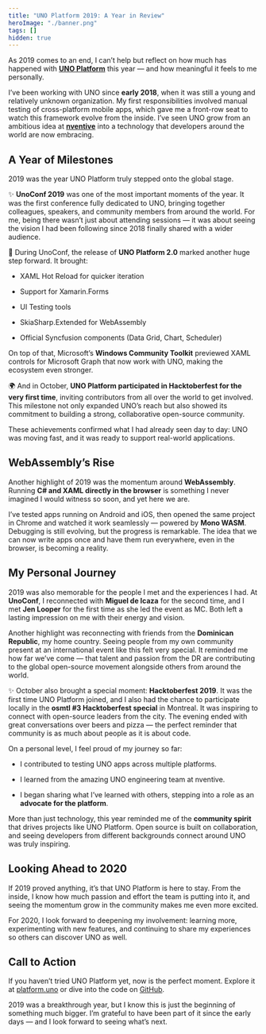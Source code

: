 ```yaml
---
title: "UNO Platform 2019: A Year in Review"
heroImage: "./banner.png"
tags: []
hidden: true
---
```


As 2019 comes to an end, I can’t help but reflect on how much has happened with
[**UNO Platform**](https://platform.uno/) this year — and how meaningful it
feels to me personally.

I’ve been working with UNO since **early 2018**, when it was still a young and
relatively unknown organization. My first responsibilities involved manual
testing of cross-platform mobile apps, which gave me a front-row seat to watch
this framework evolve from the inside. I’ve seen UNO grow from an ambitious idea
at [**nventive**](https://nventive.com/en/) into a technology that developers
around the world are now embracing.

## **A Year of Milestones**

2019 was the year UNO Platform truly stepped onto the global stage.

✨ **UnoConf 2019** was one of the most important moments of the year. It was
the first conference fully dedicated to UNO, bringing together colleagues,
speakers, and community members from around the world. For me, being there
wasn’t just about attending sessions — it was about seeing the vision I had been
following since 2018 finally shared with a wider audience.

🚀 During UnoConf, the release of **UNO Platform 2.0** marked another huge step
forward. It brought:

- XAML Hot Reload for quicker iteration

- Support for Xamarin.Forms

- UI Testing tools

- SkiaSharp.Extended for WebAssembly

- Official Syncfusion components (Data Grid, Chart, Scheduler)

On top of that, Microsoft’s **Windows Community Toolkit** previewed XAML
controls for Microsoft Graph that now work with UNO, making the ecosystem even
stronger.

🌍 And in October, **UNO Platform participated in Hacktoberfest for the very
first time**, inviting contributors from all over the world to get involved.
This milestone not only expanded UNO’s reach but also showed its commitment to
building a strong, collaborative open-source community.

These achievements confirmed what I had already seen day to day: UNO was moving
fast, and it was ready to support real-world applications.

## **WebAssembly’s Rise**

Another highlight of 2019 was the momentum around **WebAssembly**. Running **C\#
and XAML directly in the browser** is something I never imagined I would witness
so soon, and yet here we are.

I’ve tested apps running on Android and iOS, then opened the same project in
Chrome and watched it work seamlessly — powered by **Mono WASM**. Debugging is
still evolving, but the progress is remarkable. The idea that we can now write
apps once and have them run everywhere, even in the browser, is becoming a
reality.

## **My Personal Journey**

2019 was also memorable for the people I met and the experiences I had. At
**UnoConf**, I reconnected with **Miguel de Icaza** for the second time, and I
met **Jen Looper** for the first time as she led the event as MC. Both left a
lasting impression on me with their energy and vision.

Another highlight was reconnecting with friends from the **Dominican Republic**,
my home country. Seeing people from my own community present at an international
event like this felt very special. It reminded me how far we’ve come — that
talent and passion from the DR are contributing to the global open-source
movement alongside others from around the world.

✨ October also brought a special moment: **Hacktoberfest 2019**. It was the
first time UNO Platform joined, and I also had the chance to participate locally
in the **osmtl \#3 Hacktoberfest special** in Montreal. It was inspiring to
connect with open-source leaders from the city. The evening ended with great
conversations over beers and pizza — the perfect reminder that community is as
much about people as it is about code.

On a personal level, I feel proud of my journey so far:

- I contributed to testing UNO apps across multiple platforms.

- I learned from the amazing UNO engineering team at nventive.

- I began sharing what I’ve learned with others, stepping into a role as an
  **advocate for the platform**.

More than just technology, this year reminded me of the **community spirit**
that drives projects like UNO Platform. Open source is built on collaboration,
and seeing developers from different backgrounds connect around UNO was truly
inspiring.

## **Looking Ahead to 2020**

If 2019 proved anything, it’s that UNO Platform is here to stay. From the
inside, I know how much passion and effort the team is putting into it, and
seeing the momentum grow in the community makes me even more excited.

For 2020, I look forward to deepening my involvement: learning more,
experimenting with new features, and continuing to share my experiences so
others can discover UNO as well.

## **Call to Action**

If you haven’t tried UNO Platform yet, now is the perfect moment. Explore it at
[platform.uno](https://platform.uno/) or dive into the code on
[GitHub](https://github.com/unoplatform/uno).

2019 was a breakthrough year, but I know this is just the beginning of something
much bigger. I’m grateful to have been part of it since the early days — and I
look forward to seeing what’s next.

